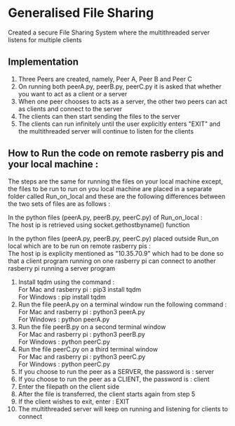 # Generalised File Sharing
Created a secure File Sharing System where the multithreaded server listens for multiple clients 

## Implementation
1. Three Peers are created, namely, Peer A, Peer B and Peer C 
2. On running both peerA.py, peerB.py, peerC.py it is asked that whether you want to act as a client or a server
3. When one peer chooses to acts as a server, the other two peers can act as clients and connect to the server
4. The clients can then start sending the files to the server
5. The clients can run infinitely until the user explicitly enters "EXIT" and the multithreaded server will continue to listen for the clients 

## How to Run the code on remote rasberry pis and your local machine :
The steps are the same for running the files on your local machine except, the files to be run to run on you local machine are placed in a separate folder called Run_on_local and these are the following differences between the two sets of files are as follows :  
  
In the python files (peerA.py, peerB.py, peerC.py) of Run_on_local :  
The host ip is retrieved using socket.gethostbyname() function  
  
In the python files (peerA.py, peerB.py, peerC.py) placed outside Run_on local which are to be run on remote rasberry pis :  
The host ip is explicity mentioned as "10.35.70.9" which had to be done so that a client program running on one rasberry pi can connect to another rasberry pi running a server program  
  
1. Install tqdm using the command :   
    For Mac and rasberry pi : pip3 install tqdm  
    For Windows : pip install tqdm
2. Run the file peerA.py on a terminal window run the following command :  
    For Mac and rasberry pi : python3 peerA.py  
    For Windows : python peerA.py
3. Run the file peerB.py on a second terminal window  
    For Mac and rasberry pi : python3 peerB.py                              
    For Windows : python peerC.py
4. Run the file peerC.py on a third terminal window  
    For Mac and rasberry pi : python3 peerC.py                              
    For Windows : python peerC.py
5. If you choose to run the peer as a SERVER, the password is : server
6. If you choose to run the peer as a CLIENT, the password is : client
7. Enter the filepath on the client side
8. After the file is transferred, the client starts again from step 5  
9. If the client wishes to exit, enter : EXIT
10. The multithreaded server will keep on running and listening for clients to connect
